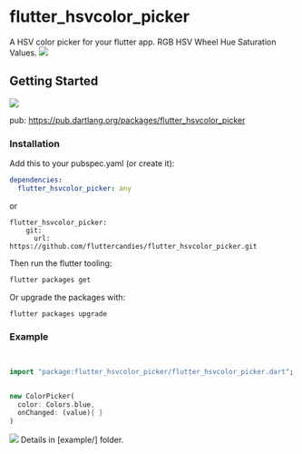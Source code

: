 # flutter_hsvcolor_picker

A HSV color picker for your flutter app.
RGB HSV Wheel Hue Saturation Values.
![](https://github.com/fluttercandies/flutter_hsvcolor_picker/blob/master/screenshot/phone.png)

## Getting Started
  ![](https://github.com/fluttercandies/flutter_hsvcolor_picker/blob/master/screenshot/logo.png)


pub: 
https://pub.dartlang.org/packages/flutter_hsvcolor_picker

### Installation

Add this to your pubspec.yaml (or create it):

```yaml
dependencies:
  flutter_hsvcolor_picker: any
```

or

```
flutter_hsvcolor_picker:
    git:
      url: https://github.com/fluttercandies/flutter_hsvcolor_picker.git
```

Then run the flutter tooling:

```bash
flutter packages get
```

Or upgrade the packages with:

```bash
flutter packages upgrade
```


### Example

```dart


import "package:flutter_hsvcolor_picker/flutter_hsvcolor_picker.dart";


new ColorPicker(
  color: Colors.blue,
  onChanged: (value){ }
)


```




![](https://github.com/fluttercandies/flutter_hsvcolor_picker/blob/master/screenshot/design.png)
Details in [example/] folder.
